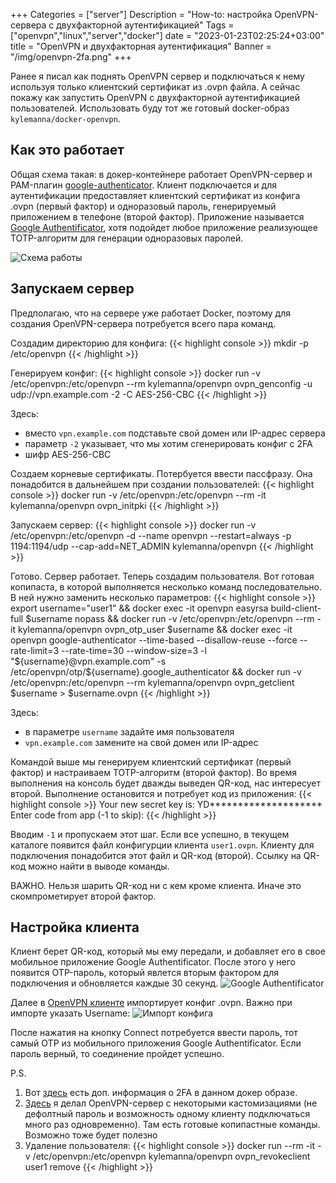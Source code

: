 +++
Categories = ["server"]
Description = "How-to: настройка OpenVPN-сервера с двухфакторной аутентификацией"
Tags = ["openvpn","linux","server","docker"]
date = "2023-01-23T02:25:24+03:00"
title = "OpenVPN и двухфакторная аутентификация"
Banner = "/img/openvpn-2fa.png"
+++

Ранее я писал как поднять OpenVPN сервер и подключаться к нему используя только клиентский сертификат из .ovpn файла. А сейчас покажу как запустить OpenVPN с двухфакторной аутентификацией пользователей. Использовать буду тот же готовый docker-образ `kylemanna/docker-openvpn`.

<!--more-->

## Как это работает

Общая схема такая: в докер-контейнере работает OpenVPN-сервер и PAM-плагин [google-authenticator](https://github.com/google/google-authenticator). Клиент подключается и для аутентификации предоставляет клиентский сертификат из конфига .ovpn (первый фактор) и одноразовый пароль, генерируемый приложением в телефоне (второй фактор). Приложение называется [Google Authentificator](https://ru.wikipedia.org/wiki/Google_Authenticator), хотя подойдет любое приложение реализующее TOTP-алгоритм для генерации одноразовых паролей.

![Схема работы](/img/openvpn-2fa-1.png)

## Запускаем сервер

Предполагаю, что на сервере уже работает Docker, поэтому для создания OpenVPN-сервера потребуется всего пара команд. 

Создадим директорию для конфига:
{{< highlight console >}}
mkdir -p /etc/openvpn
{{< /highlight >}}

Генерируем конфиг:
{{< highlight console >}}
docker run -v /etc/openvpn:/etc/openvpn --rm kylemanna/openvpn ovpn_genconfig -u udp://vpn.example.com -2 -C AES-256-CBC 
{{< /highlight >}}

Здесь:
* вместо `vpn.example.com` подставьте свой домен или IP-адрес сервера
* параметр `-2` указывает, что мы хотим сгенерировать конфиг с 2FA
* шифр AES-256-CBC

Создаем корневые сертификаты. Потербуется ввести пассфразу. Она понадобится в дальнейшем при создании пользователей:
{{< highlight console >}}
docker run -v /etc/openvpn:/etc/openvpn --rm -it kylemanna/openvpn ovpn_initpki
{{< /highlight >}}

Запускаем сервер:
{{< highlight console >}}
docker run -v /etc/openvpn:/etc/openvpn -d --name openvpn --restart=always -p 1194:1194/udp --cap-add=NET_ADMIN kylemanna/openvpn
{{< /highlight >}}

Готово. Сервер работает. Теперь создадим пользователя. Вот готовая копипаста, в которой выполняется несколько команд последовательно. В ней нужно заменить несколько параметров:
{{< highlight console >}}
export username="user1" &&
docker exec -it openvpn easyrsa build-client-full $username nopass &&
docker run -v /etc/openvpn:/etc/openvpn --rm -it kylemanna/openvpn ovpn_otp_user $username &&
docker exec -it openvpn google-authenticator --time-based --disallow-reuse --force --rate-limit=3 --rate-time=30 --window-size=3 -l "${username}@vpn.example.com" -s /etc/openvpn/otp/${username}.google_authenticator &&
docker run -v /etc/openvpn:/etc/openvpn --rm kylemanna/openvpn ovpn_getclient $username > $username.ovpn
{{< /highlight >}}
 
Здесь:
* в параметре `username` задайте имя пользователя
* `vpn.example.com` замените на свой домен или IP-адрес

Командой выше мы генерируем клиентский сертификат (первый фактор) и настраиваем TOTP-алгоритм (второй фактор). Во время выполнения на консоль будет дважды выведен QR-код, наc интересует второй. Выполнение остановится и потребует код из приложения:
{{< highlight console >}}
Your new secret key is: YD********************
Enter code from app (-1 to skip):
{{< /highlight >}}

Вводим `-1` и пропускаем этот шаг. Если все успешно, в текущем каталоге появится файл конфигурции клиента `user1.ovpn`. Клиенту для подключения понадобится этот файл и QR-код (второй). Ссылку на QR-код можно найти в выводе команды.

ВАЖНО. Нельзя шарить QR-код ни с кем кроме клиента. Иначе это скомпрометирует второй фактор.

## Настройка клиента

Клиент берет QR-код, который мы ему передали, и добавляет его в свое мобильное приложение Google Authentificator. После этого у него появится OTP-пароль, который явлется вторым фактором для подключения и обновляется каждые 30 секунд.
![Google Authentificator](/img/openvpn-2fa-3.png)


Далее в [OpenVPN клиенте](https://openvpn.net/vpn-client/) импортирует конфиг .ovpn. Важно при импорте указать Username:
![Импорт конфига](/img/openvpn-2fa-2.png)

После нажатия на кнопку Connect потребуется ввести пароль, тот самый OTP из мобильного приложения Google Authentificator. Если пароль верный, то соединение пройдет успешно.

P.S.

1. Вот [здесь](https://github.com/kylemanna/docker-openvpn/blob/master/docs/otp.md) есть доп. информация о 2FA в данном докер образе.
2. [Здесь](/post/install-openvpn-docker/) я делал OpenVPN-сервер с некоторыми кастомизациями (не дефолтный пароль и возможность одному клиенту подключаться много раз одновременно). Там есть готовые копипастные команды. Возможно тоже будет полезно
3. Удаление пользователя:
{{< highlight console >}}
docker run --rm -it -v /etc/openvpn:/etc/openvpn kylemanna/openvpn ovpn_revokeclient user1 remove
{{< /highlight >}}

